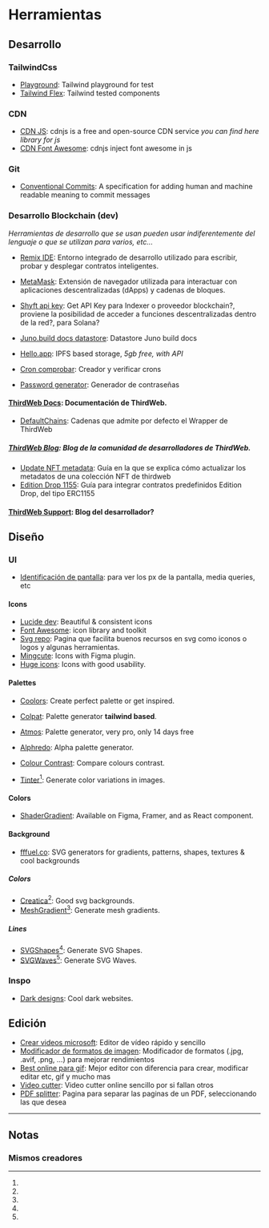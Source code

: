 # Herramientas

## Desarrollo
### TailwindCss
- [Playground](https://play.tailwindcss.com/o9XwW4SHca): Tailwind playground for test
- [Tailwind Flex](https://tailwindflex.com/): Tailwind tested components
### CDN
- [CDN JS](https://cdnjs.com/): cdnjs is a free and open-source CDN service _you can find here library for js_
- [CDN Font Awesome](https://cdnjs.com/libraries/font-awesome): cdnjs inject font awesome in js

### Git
- [Conventional Commits](https://www.conventionalcommits.org/en/v1.0.0/): A specification for adding human and machine readable meaning to commit messages
### Desarrollo Blockchain (dev)

_Herramientas de desarrollo que se usan pueden usar indiferentemente del lenguaje o que se utilizan para varios, etc..._

- [Remix IDE](https://remix.ethereum.org/): Entorno integrado de desarrollo utilizado para escribir, probar y desplegar contratos inteligentes.
- [MetaMask](https://metamask.io/): Extensión de navegador utilizada para interactuar con aplicaciones descentralizadas (dApps) y cadenas de bloques.

- [Shyft api key](https://shyft.to/get-api-key): Get API Key para Indexer o proveedor blockchain?, proviene la posibilidad de acceder a funciones descentralizadas dentro de la red?, para Solana?
- [Juno.build docs datastore](https://juno.build/docs/build/datastore): Datastore Juno build docs
- [Hello.app](https://hello.app/space/api): IPFS based storage, _5gb free, with API_


- [Cron comprobar](https://crontab.cronhub.io/): Creador y verificar crons
- [Password generator](https://1password.com/password-generator/): Generador de contraseñas
#### [ThirdWeb Docs](https://portal.thirdweb.com/): Documentación de ThirdWeb.
- [DefaultChains](https://portal.thirdweb.com/react/v4/ThirdwebProvider#default-chains): Cadenas que admite por defecto el Wrapper de ThirdWeb
##### [ThirdWeb Blog](https://blog.thirdweb.com/): Blog de la comunidad de desarrolladores de ThirdWeb.
- [Update NFT metadata](https://blog.thirdweb.com/changelog/updating-and-freezing-nft-metadata/): Guía en la que se explica cómo actualizar los metadatos de una colección NFT de thirdweb
- [Edition Drop 1155](https://blog.thirdweb.com/guides/how-to-create-an-open-edition-nft-drop/): Guía para integrar contratos predefinidos Edition Drop, del tipo ERC1155
#### [ThirdWeb Support](https://support.thirdweb.com/): Blog del desarrollador?
## Diseño
### UI
- [Identificación de pantalla](https://www.mydevice.io/): para ver los px de la pantalla, media queries, etc
#### Icons
- [Lucide dev](https://lucide.dev/icons/link): Beautiful & consistent icons 
- [Font Awesome](https://fontawesome.com/): icon library and toolkit
- [Svg repo](https://www.svgrepo.com/): Pagina que facilita buenos recursos en svg como iconos o logos y algunas herramientas.
- [Mingcute](https://www.mingcute.com/): Icons with Figma plugin.
- [Huge icons](https://hugeicons.com/): Icons with good usability. 
#### Palettes 
- [Coolors](https://coolors.co/): Create perfect palette or get inspired.
- [Colpat](https://colpat.itsvg.in/): Palette generator **tailwind based**.
- [Atmos](https://app.atmos.style/): Palette generator, very pro, only 14 days free
- [Alphredo](https://alphredo.app/): Alpha palette generator.

- [Colour Contrast](https://colourcontrast.cc/ffe66b/222222): Compare colours contrast.

- [Tinter](https://tinter.uxie.io/)[^fam1]: Generate color variations in images.

#### Colors 
- [ShaderGradient](https://www.shadergradient.co/): Available on Figma, Framer, and as React component.

#### Background
- [fffuel.co](https://fffuel.co/):  SVG generators for gradients, patterns, shapes, textures & cool backgrounds
##### Colors
- [Creatica](https://creatica.app/)[^fam1]: Good svg backgrounds.
- [MeshGradient](https://meshgradient.in/)[^fam1]: Generate mesh gradients.
##### Lines
- [SVGShapes](https://www.svgshapes.in/)[^fam1]: Generate SVG Shapes.
- [SVGWaves](https://svgwave.in/)[^fam1]: Generate SVG Waves.

### Inspo

- [Dark designs](https://www.dark.design/): Cool dark websites.

## Edición
- [Crear videos microsoft](https://clipchamp.com/es/): Editor de vídeo rápido y sencillo
- [Modificador de formatos de imagen](https://squoosh.app/editor): Modificador de formatos (.jpg, .avif, .png, ...) para mejorar rendimientos
- [Best online para gif](https://ezgif.com/): Mejor editor con diferencia para crear, modificar editar etc, gif y mucho mas
- [Video cutter](https://online-video-cutter.com/es/): Video cutter online sencillo por si fallan otros
- [PDF splitter](https://www.ilovepdf.com/): Pagina para separar las paginas de un PDF, seleccionando las que desea

***

## Notas
### Mismos creadores
[^fam1]: 
